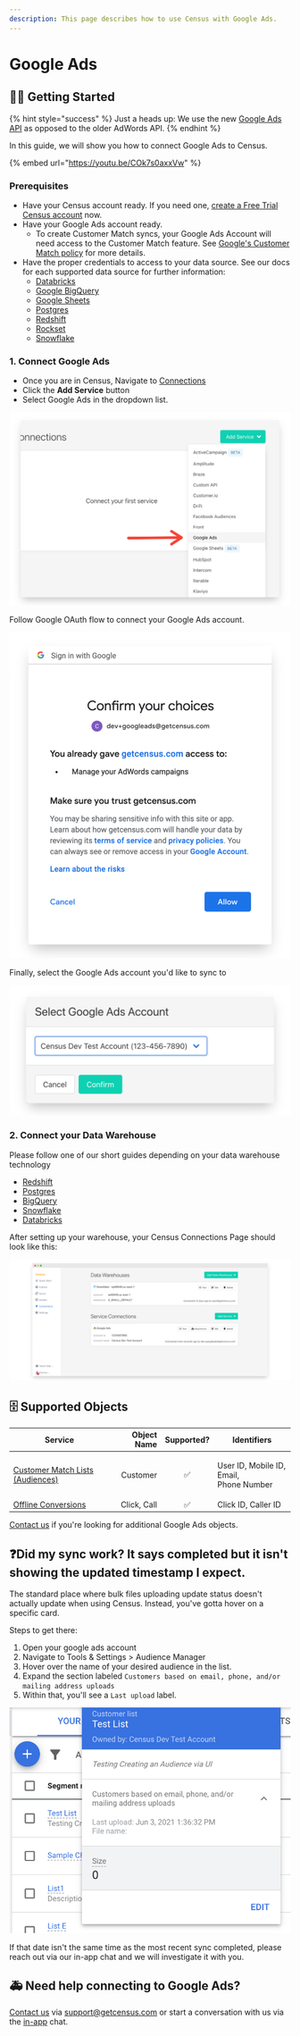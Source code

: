 ```yaml
---
description: This page describes how to use Census with Google Ads.
---
```


# Google Ads

## 🏃‍♀️ Getting Started

{% hint style="success" %}
Just a heads up: We use the new [Google Ads API](https://developers.google.com/google-ads/api/docs/start) as opposed to the older AdWords API.
{% endhint %}

In this guide, we will show you how to connect Google Ads to Census.

{% embed url="https://youtu.be/COk7s0axxVw" %}

### Prerequisites

* Have your Census account ready. If you need one, [create a Free Trial Census account](https://app.getcensus.com) now.
* Have your Google Ads account ready.
  * To create Customer Match syncs, your Google Ads Account will need access to the Customer Match feature. See [Google's Customer Match policy](https://support.google.com/adspolicy/answer/6299717?hl=en) for more details.
* Have the proper credentials to access to your data source. See our docs for each supported data source for further information:
  * [Databricks](https://docs.getcensus.com/sources/databricks)
  * [Google BigQuery](https://docs.getcensus.com/sources/google-bigquery)
  * [Google Sheets](https://docs.getcensus.com/sources/google-sheets)
  * [Postgres](https://docs.getcensus.com/sources/postgres)
  * [Redshift](https://docs.getcensus.com/sources/redshift)
  * [Rockset](https://docs.getcensus.com/sources/rockset)
  * [Snowflake](https://docs.getcensus.com/sources/snowflake)

### 1. Connect Google Ads

* Once you are in Census, Navigate to [Connections](https://app.getcensus.com/connections)
* Click the **Add Service** button
* Select Google Ads in the dropdown list.

![](../../.gitbook/assets/screely-1619113580005.png)

Follow Google OAuth flow to connect your Google Ads account.&#x20;

![](../../.gitbook/assets/screely-1619118724964.png)

Finally, select the Google Ads account you'd like to sync to

![](../../.gitbook/assets/screely-1619118759931.png)

### 2. Connect your Data Warehouse

Please follow one of our short guides depending on your data warehouse technology

* [Redshift](https://help.getcensus.com/article/10-configuring-redshift-postgresql-access)
* [Postgres](https://help.getcensus.com/article/10-configuring-redshift-postgresql-access)
* [BigQuery](https://help.getcensus.com/article/21-configuring-bigquery-access)
* [Snowflake](https://help.getcensus.com/article/8-configuring-snowflake-access)
* [Databricks](../../sources/databricks.md)

After setting up your warehouse, your Census Connections Page should look like this:

![](../../.gitbook/assets/screely-1619121030102.png)

## 🗄 Supported Objects

| Service                                                                                                         | **Object Name** | **Supported?** | Identifiers                                        |
| --------------------------------------------------------------------------------------------------------------- | --------------: | :------------: | -------------------------------------------------- |
| [Customer Match Lists (Audiences)](https://docs.getcensus.com/destinations/google-ads/customer-match-audiences) |        Customer |        ✅       | <p>User ID, Mobile ID, Email, <br>Phone Number</p> |
| [Offline Conversions](https://docs.getcensus.com/destinations/google-ads/offline-conversions)                   |     Click, Call |        ✅       | Click ID, Caller ID                                |

[Contact us](mailto:support@getcensus.com) if you're looking for additional Google Ads objects.

## :question:Did my sync work? It says completed but it isn't showing the updated timestamp I expect.

The standard place where bulk files uploading update status doesn't actually update when using Census. Instead, you've gotta hover on a specific card.&#x20;

Steps to get there:

1. Open your google ads account
2. Navigate to Tools & Settings > Audience Manager
3. Hover over the name of your desired audience in the list.
4. Expand the section labeled `Customers based on email, phone, and/or mailing address uploads`
5. Within that, you'll see a `Last upload` label.

![](<../../.gitbook/assets/Screen Shot 2021-11-16 at 10.34.57 AM.png>)

If that date isn't the same time as the most recent sync completed, please reach out via our in-app chat and we will investigate it with you.

## 🚑 Need help connecting to Google Ads?

[Contact us](mailto:support@getcensus.com) via support@getcensus.com or start a conversation with us via the [in-app](https://app.getcensus.com) chat.
